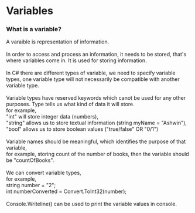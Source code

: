 # Variables

### What is a variable?
A varaible is representation of information.
<br><br>
In order to access and process an information, it needs to be stored, that's where variables come in.
It is used for storing information.
<br><br>
In C# there are different types of variable, we need to specify variable types, 
one variable type will not necessarily be compatible with another variable type.
<br><br>
Variable types have reserved keywords which canot be used for any other purposes. Type tells us what kind of data it will store.<br>
for example,<br>
"int" will store integer data (numbers), <br>
"string" allows us to store textual information (string myName = "Ashwin"),<br>
"bool" allows us to store boolean values ("true/false" OR "0/1")<br>
<br>
Variable names should be meaningful, which identifies the purpose of that variable,<br>
for example, storing count of the number of books, then the variable should be "countOfBooks".<br>
<br>
We can convert variable types,<br>
for example,<br>
string number = "2";<br>
int numberConverted = Convert.ToInt32(number);<br>
<br>
Console.Writeline() can be used to print the variable values in console.
